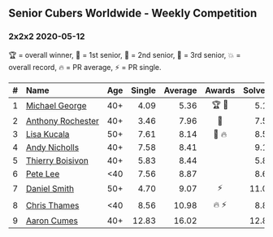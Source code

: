 <style>table {white-space: nowrap;}</style>

## Senior Cubers Worldwide - Weekly Competition
### 2x2x2 2020-05-12

🏆 = overall winner, 🥇 = 1st senior, 🥈 = 2nd senior, 🥉 = 3rd senior, 💥 = overall record, 🔥 = PR average, ⚡ = PR single.

| # | Name | Age | Single | Average | Awards | Solve 1 | Solve 2 | Solve 3 | Solve 4 | Solve 5 | Video |
| :--: | :-- | :--: | --: | --: | :--: | --: | --: | --: | --: | --: | :-- |
| 1 | [Michael George](../../persons/michael_george/222.md) | 40+ | 4.09 | 5.36 | 🏆 🥇 | 5.15 | DNF | 4.37 | 6.55 | 4.09 | [Link](https://www.facebook.com/events/546188069600739/permalink/550183102534569/) |
| 2 | [Anthony Rochester](../../persons/anthony_rochester/222.md) | 40+ | 3.46 | 7.96 | 🥈 | 7.56 | 8.22 | 3.46 | 8.42 | 8.12 | [Link](https://www.facebook.com/events/546188069600739/permalink/549151575971055/) |
| 3 | [Lisa Kucala](../../persons/lisa_kucala/222.md) | 50+ | 7.61 | 8.14 | 🥉 🔥 | 8.58 | 8.90 | 7.61 | 8.04 | 7.80 | [Link](https://www.facebook.com/events/546188069600739/permalink/547730619446484/) |
| 4 | [Andy Nicholls](../../persons/andy_nicholls/222.md) | 40+ | 7.58 | 8.41 |  | 9.12 | 7.58 | 8.05 | 8.05 | 9.57 | [Link](https://www.facebook.com/events/546188069600739/permalink/546943102858569/) |
| 5 | [Thierry Boisivon](../../persons/thierry_boisivon/222.md) | 40+ | 5.83 | 8.44 |  | 5.83 | 7.53 | 9.84 | 7.96 | 18.65 | [Link](https://www.facebook.com/events/546188069600739/permalink/550137782539101/) |
| 6 | [Pete Lee](../../persons/pete_lee/222.md) | <40 | 7.56 | 8.87 |  | 8.62 | 7.56 | DNF | 9.24 | 8.76 | [Link](https://www.facebook.com/events/546188069600739/permalink/550262485859964/) |
| 7 | [Daniel Smith](../../persons/daniel_smith/222.md) | 50+ | 4.70 | 9.07 | ⚡ | 11.01 | 8.37 | 4.70 | 20.08 | 7.84 | [Link](https://www.facebook.com/events/546188069600739/permalink/549592292593650/) |
| 8 | [Chris Thames](../../persons/chris_thames/222.md) | <40 | 8.56 | 10.98 | 🔥 ⚡ | 8.84 | 13.07 | 8.56 | DNF | 11.02 | [Link](https://www.facebook.com/events/546188069600739/permalink/550216622531217/) |
| 9 | [Aaron Cumes](../../persons/aaron_cumes/222.md) | 40+ | 12.83 | 16.02 |  | 12.83 | 28.56 | 16.89 | 14.51 | 16.68 | [Link](https://www.facebook.com/events/546188069600739/permalink/546210349598511/) |

<!-- Global site tag (gtag.js) - Google Analytics -->
<script async src="https://www.googletagmanager.com/gtag/js?id=UA-86348435-3"></script>
<script>window.dataLayer = window.dataLayer || []; function gtag() {dataLayer.push(arguments);} gtag('js', new Date()); gtag('config', 'UA-86348435-3');</script>

